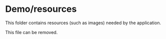 # Demo/resources

This folder contains resources (such as images) needed by the application. 

This file can be removed.
